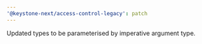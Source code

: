 ```yaml
---
'@keystone-next/access-control-legacy': patch
---
```


Updated types to be parameterised by imperative argument type.
